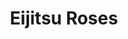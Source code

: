 ---
layout: collection-item
title:  "Eijitsu Roses"
title-zh: "蔷薇花开"
permalink: eijitsu_roses
image: "mycollections/childhood/蔷薇花开.jpg"
artist:
- "Zhang Yi"
- 張怡
medium:
- "Oil on canvas"
- 油畫
size: "80 x 90"
copy-en: "Temporibus autem quibusdam et aut officiis debitis aut rerum necessitatibus saepe eveniet ut et voluptates repudiandae sint et molestiae non recusandae."
copy-zh: "Temporibus autem quibusdam et aut officiis debitis aut rerum necessitatibus saepe eveniet ut et voluptates repudiandae sint et molestiae non recusandae."

---